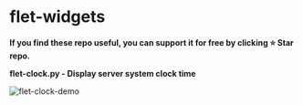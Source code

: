 # flet-widgets

**If you find these repo useful, you can support it for free by clicking ⭐ Star repo.**

**flet-clock.py - Display server system clock time**

![flet-clock-demo](https://user-images.githubusercontent.com/11970940/191777334-7e8f202b-faf6-4000-836b-46de4828726a.gif)
